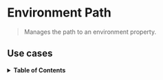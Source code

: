 # Environment Path

> Manages the path to an environment property.

## Use cases

<details>
  <summary><strong>Table of Contents</strong></summary>
  <ol>
    <li><a href="#"></a></li>
  </ol>
</details>

###

